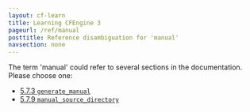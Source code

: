 ```yaml
---
layout: cf-learn
title: Learning CFEngine 3
pageurl: /ref/manual
posttitle: Reference disambiguation for 'manual'
navsection: none
---
```


The term 'manual' could refer to several sections in the documentation. Please choose one:

- [5.7.3 <code>generate_manual</code>](https://cfengine.com/manuals/cf3-reference.html#generate_manual-in-knowledge)
- [5.7.9 <code>manual_source_directory</code>](https://cfengine.com/manuals/cf3-reference.html#manual_source_directory-in-knowledge)
